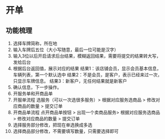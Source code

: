 # 开单

## 功能梳理
1. 选择车牌简称，所在地
2. 输入车牌后五位（大小写随意，最后一位可能是汉字）
3. 输入3位以后开启请求后台结果，模糊返回结果，需要将提交的结果转大写，发给后台
4. 根据后台返回值，展示对应的结果
  结果1：该店铺会员，显示会员基本信息，车辆列表，第一个默认选中
  结果2：不是会员，是客户，表示已经来过一次，只显示车牌信息。
  结果3：新客户，无任何结果就是新客户
5. 确认信息，下一步操作。
6. 开服务单和开商品单
7. 开服单流程
 选服务（可以一次选很多服务）> 根据对应服务选商品 > 修改对应商品的数量 > 提交订单
8. 开商品单流程
 点开商品单按钮 > 出现一个卖商品服务> 根据对应服务选商品 > 修改对应商品的数量 > 提交订单 
9. 选择服务部分修改，把现在单选换成多选
10. 选择商品部分修改，不需要填写数量，只需要选择即可


